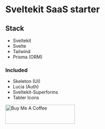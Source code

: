 # Sveltekit SaaS starter

## Stack

- Sveltekit
- Svelte
- Tailwind
- Prisma (ORM)

### Included

- Skeleton (UI)
- Lucia (Auth)
- Sveltekit-Superforms
- Tabler Icons

<a href="https://www.buymeacoffee.com/rHcLDkY" target="_blank"><img src="https://cdn.buymeacoffee.com/buttons/v2/default-yellow.png" alt="Buy Me A Coffee" style="height: 60px !important;width: 217px !important;" ></a>
